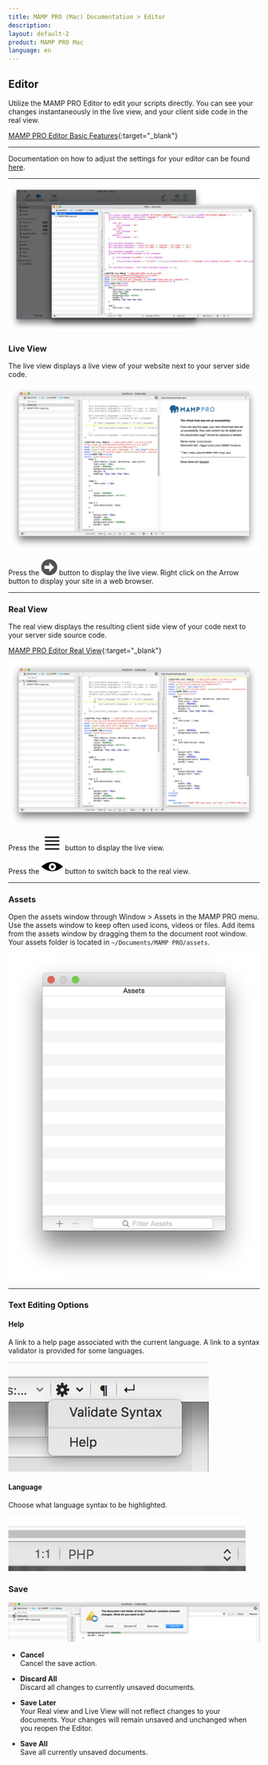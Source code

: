 ```yaml
---
title: MAMP PRO (Mac) Documentation > Editor
description: 
layout: default-2
product: MAMP PRO Mac
language: en
---
```


## Editor

Utilize the MAMP PRO Editor to edit your scripts directly. You can see your changes instantaneously in the live view, and your client side code in the real view.

<i class="fa fa-play-circle-o fa-lg" aria-hidden="true"></i> [MAMP PRO Editor Basic Features](https://www.youtube.com/watch?v=b9bbIWRMsHI&feature=youtu.be){:target="_blank"}

---

Documentation on how to adjust the settings for your editor can be found [here](../Settings/Editor).

---

![MAMP](/en/MAMP-PRO-Mac/Editor/Editor.jpg)

### Live View

The live view displays a live view of your website next to your server side code. 

![MAMP](/en/MAMP-PRO-Mac/Editor/liveView.png)

Press the ![MAMP](BlackArrow.png)  button to display the live view. Right click on the Arrow button to display your site in a web browser.

---

### Real View

The real view displays the resulting client side view of your code next to your server side source code.

<i class="fa fa-play-circle-o fa-lg" aria-hidden="true"></i> [MAMP PRO Editor Real View](https://www.youtube.com/watch?v=HJx7_hwpcaY&feature=youtu.be){:target="_blank"}

![MAMP](/en/MAMP-PRO-Mac/Editor/realView.png)

Press the ![MAMP](/en/MAMP-PRO-Mac/Editor/lines.png)  button to display the live view.

Press the ![MAMP](/en/MAMP-PRO-Mac/Editor/eye.png)  button to switch back to the real view.

---

### Assets

Open the assets window through Window > Assets in the MAMP PRO menu. Use the assets window to keep often used icons, videos or files. Add items from the assets window by dragging them to the document root window. Your assets folder is located in `~/Documents/MAMP PRO/assets`.

![MAMP](/en/MAMP-PRO-Mac/Editor/Assets.png)

---

### Text Editing Options

#### Help
A link to a help page associated with the current language. A link to a syntax validator is provided for some languages.

![MAMP](/en/MAMP-PRO-Mac/Editor/help.png)

#### Language
Choose what language syntax to be highlighted.

![MAMP](/en/MAMP-PRO-Mac/Editor/syntax.png)


### Save

![MAMP](/en/MAMP-PRO-Mac/Editor/SaveEditor.png)

*  **Cancel**  
Cancel the save action.

*  **Discard All**  
Discard all changes to currently unsaved documents.

*  **Save Later**  
Your Real view and Live View will not reflect changes to your documents. Your changes will remain unsaved and unchanged when you reopen the Editor.

*  **Save All**  
Save all currently unsaved documents.
